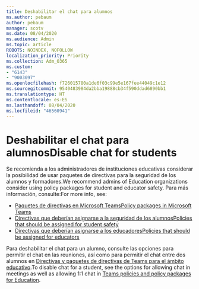 ```yaml
---
title: Deshabilitar el chat para alumnos
ms.author: pebaum
author: pebaum
manager: scotv
ms.date: 08/04/2020
ms.audience: Admin
ms.topic: article
ROBOTS: NOINDEX, NOFOLLOW
localization_priority: Priority
ms.collection: Adm_O365
ms.custom:
- "6143"
- "9003097"
ms.openlocfilehash: f726015780a1de6f03c99e5e167fee44049c1e12
ms.sourcegitcommit: 9540483984da2bba19888cb34f590ddad6890bb1
ms.translationtype: HT
ms.contentlocale: es-ES
ms.lasthandoff: 08/04/2020
ms.locfileid: "46560941"
---
```

# <a name="disable-chat-for-students"></a><span data-ttu-id="69816-102">Deshabilitar el chat para alumnos</span><span class="sxs-lookup"><span data-stu-id="69816-102">Disable chat for students</span></span>

<span data-ttu-id="69816-103">Se recomienda a los administradores de instituciones educativas considerar la posibilidad de usar paquetes de directivas para la seguridad de los alumnos y formadores.</span><span class="sxs-lookup"><span data-stu-id="69816-103">We recommend admins of Education organizations consider using policy packages for student and educator safety.</span></span> <span data-ttu-id="69816-104">Para más información, consulte:</span><span class="sxs-lookup"><span data-stu-id="69816-104">For more info, see:</span></span>

- [<span data-ttu-id="69816-105">Paquetes de directivas en Microsoft Teams</span><span class="sxs-lookup"><span data-stu-id="69816-105">Policy packages in Microsoft Teams</span></span>](https://docs.microsoft.com/microsoftteams/policy-packages-edu#policy-packages-in-microsoft-teams)
- [<span data-ttu-id="69816-106">Directivas que deberían asignarse a la seguridad de los alumnos</span><span class="sxs-lookup"><span data-stu-id="69816-106">Policies that should be assigned for student safety</span></span>](https://docs.microsoft.com/microsoftteams/policy-packages-edu#policies-that-should-be-assigned-for-student-safety)
- [<span data-ttu-id="69816-107">Directivas que deberían asignarse a los educadores</span><span class="sxs-lookup"><span data-stu-id="69816-107">Policies that should be assigned for educators</span></span>](https://docs.microsoft.com/microsoftteams/policy-packages-edu#policies-that-should-be-assigned-for-educators) 

<span data-ttu-id="69816-108">Para deshabilitar el chat para un alumno, consulte las opciones para permitir el chat en las reuniones, así como para permitir el chat entre dos alumnos en [Directivas y paquetes de directivas de Teams para el ámbito educativo](https://docs.microsoft.com/microsoftteams/policy-packages-edu).</span><span class="sxs-lookup"><span data-stu-id="69816-108">To disable chat for a student, see the options for allowing chat in meetings as well as allowing 1:1 chat in [Teams policies and policy packages for Education](https://docs.microsoft.com/microsoftteams/policy-packages-edu).</span></span>